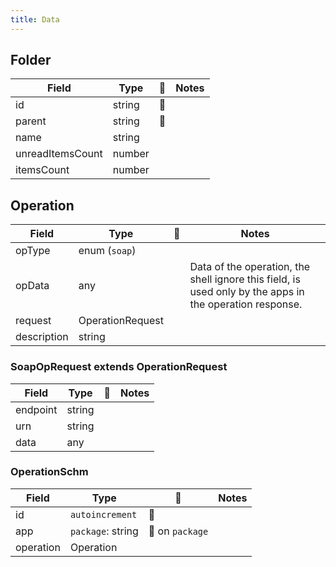 ```yaml
---
title: Data
---
```


## Folder

Field | Type | 🔑 | Notes
---|---|---|---
id | string | 🔑 ||
parent | string | 🔖 ||
name | string |||
unreadItemsCount | number |||
itemsCount | number |||

## Operation

Field | Type | 🔑 | Notes
---|---|---|---
opType | enum (`soap`) |||
opData | any || Data of the operation, the shell ignore this field, is used only by the apps in the operation response. |
request | OperationRequest |||
description | string |||

### SoapOpRequest extends OperationRequest

Field | Type | 🔑 | Notes
---|---|---|---
endpoint | string |||
urn | string |||
data | any |||

### OperationSchm

Field | Type | 🔑 | Notes
---|---|---|---
id | `autoincrement` | 🔑 ||
app | `package`: string | 🔖 on `package` ||
operation | Operation |||
